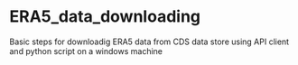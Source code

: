 # ERA5_data_downloading
Basic steps for downloadig ERA5 data from CDS data store using API client and python script on a windows machine

